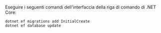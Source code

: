 
Eseguire i seguenti comandi dell'interfaccia della riga di comando di .NET Core:

```dotnetcli
dotnet ef migrations add InitialCreate
dotnet ef database update
```
